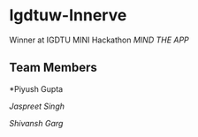 # Igdtuw-Innerve
Winner at IGDTU MINI Hackathon *MIND THE APP*
## Team Members
*Piyush Gupta

*Jaspreet Singh*

*Shivansh Garg*

